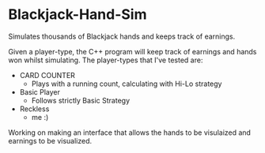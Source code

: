 # Blackjack-Hand-Sim
Simulates thousands of Blackjack hands and keeps track of earnings.

Given a player-type, the C++ program will keep track of earnings and hands won whilst simulating. 
The player-types that I've tested are:
- CARD COUNTER
  - Plays with a running count, calculating with Hi-Lo strategy
- Basic Player
  - Follows strictly Basic Strategy
- Reckless
  - me :)

Working on making an interface that allows the hands to be visulaized and earnings to be visualized.
